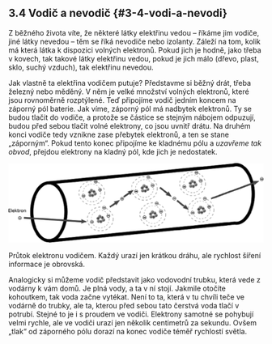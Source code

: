 ## 3.4 Vodič a nevodič {#3-4-vodi-a-nevodi}

Z běžného života víte, že některé látky elektřinu vedou – říkáme jim vodiče, jiné látky nevedou – těm se říká nevodiče nebo izolanty. Záleží na tom, kolik má která látka k dispozici volných elektronů. Pokud jich je hodně, jako třeba v kovech, tak takové látky elektřinu vedou, pokud je jich málo (dřevo, plast, sklo, suchý vzduch), tak elektřinu nevedou.

Jak vlastně ta elektřina vodičem putuje? Představme si běžný drát, třeba železný nebo měděný. V něm je velké množství volných elektronů, které jsou rovnoměrně rozptýlené. Teď připojíme vodič jedním koncem na záporný pól baterie. Jak víme, záporný pól má nadbytek elektronů. Ty se budou tlačit do vodiče, a protože se částice se stejným nábojem odpuzují, budou před sebou tlačit volné elektrony, co jsou uvnitř drátu. Na druhém konci vodiče tedy vznikne zase přebytek elektronů, a ten se stane „záporným“. Pokud tento konec připojíme ke kladnému pólu a _uzavřeme tak obvod_, přejdou elektrony na kladný pól, kde jich je nedostatek.

![066-1.png](../images/000234.png)

Průtok elektronu vodičem. Každý urazí jen krátkou dráhu, ale rychlost šíření informace je obrovská.

Analogicky si můžeme vodič představit jako vodovodní trubku, která vede z vodárny k vám domů. Je plná vody, a ta v ní stojí. Jakmile otočíte kohoutkem, tak voda začne vytékat. Není to ta, která v tu chvíli teče ve vodárně do trubky, ale ta, kterou před sebou tato čerstvá voda tlačí v potrubí. Stejné to je i s proudem ve vodiči. Elektrony samotné se pohybují velmi rychle, ale ve vodiči urazí jen několik centimetrů za sekundu. Ovšem „tlak“ od záporného pólu dorazí na konec vodiče téměř rychlostí světla.
